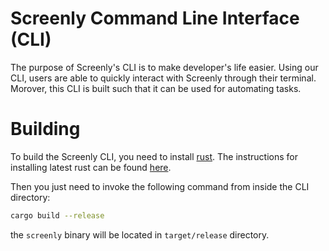 # Screenly Command Line Interface (CLI)

The purpose of Screenly's CLI is to make developer's life easier. Using our CLI, users are able to quickly interact with Screenly through their terminal. Morover, this CLI is built such that it can be used for automating tasks.

# Building

To build the Screenly CLI, you need to install [rust](https://www.rust-lang.org). The instructions for installing latest rust can be found [here](https://www.rust-lang.org/tools/install).

Then you just need to invoke the following command from inside the CLI directory:

```bash
cargo build --release
```

the `screenly` binary will be located in `target/release` directory.
